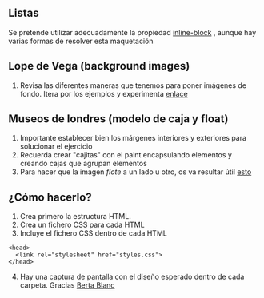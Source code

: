
## Listas

Se pretende utilizar adecuadamente la propiedad  [inline-block](https://www.w3schools.com/css/css_inline-block.asp) , aunque hay varias formas de resolver esta maquetación

## Lope de Vega (background images)

1. Revisa las diferentes maneras que tenemos para poner imágenes de fondo. Itera por los ejemplos y experimenta [enlace](https://www.w3schools.com/cssref/pr_background-image.php)

## Museos de londres (modelo de caja y float)

1. Importante establecer bien los márgenes interiores y exteriores para solucionar el ejercicio
2. Recuerda crear "cajitas" con el paint encapsulando elementos y creando cajas que agrupan elementos
3. Para hacer que la imagen _flote_ a un lado u otro, os va resultar útil [esto](https://www.w3schools.com/cssref/pr_class_float.php)


## ¿Cómo hacerlo?

1. Crea primero la estructura HTML.
2. Crea un fichero CSS para cada HTML
3. Incluye el fichero CSS dentro de cada HTML

```
<head>
  <link rel="stylesheet" href="styles.css">
</head>
```

4. Hay una captura de pantalla con el diseño esperado dentro de cada carpeta. Gracias [Berta Blanc](https://github.com/bertablancpastor)